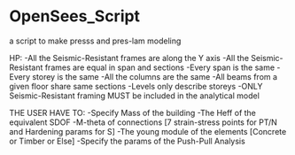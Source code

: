 # OpenSees_Script
a script to make presss and pres-lam modeling

HP:
-All the Seismic-Resistant frames are along the Y axis
-All the Seismic-Resistant frames are equal in span and sections
-Every span is the same
-Every storey is the same
-All the columns are the same
-All beams from a given floor share same sections
-Levels only describe storeys
-ONLY Seismic-Resistant framing MUST be included in the analytical model

THE USER HAVE TO:
-Specify Mass of the building
-The Heff of the equivalent SDOF
-M-theta of connections [7 strain-stress points for PT/N and Hardening params for S]
-The young module of the elements [Concrete or Timber or Else]
-Specify the params of the Push-Pull Analysis
